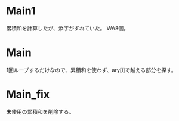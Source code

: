 # Main1
累積和を計算したが、添字がずれていた。
WA8個。

# Main
1回ループするだけなので、累積和を使わず、ary\[i\]で越える部分を探す。

# Main\_fix
未使用の累積和を削除する。

